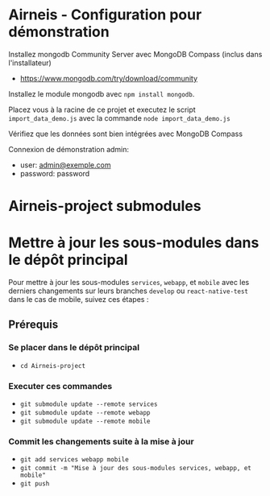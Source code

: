# Airneis - Configuration pour démonstration

Installez mongodb Community Server avec MongoDB Compass (inclus dans l'installateur) 
* https://www.mongodb.com/try/download/community

Installez le module mongodb avec `npm install mongodb`.

Placez vous à la racine de ce projet et executez le script `import_data_demo.js` avec la commande `node import_data_demo.js`

Vérifiez que les données sont bien intégrées avec MongoDB Compass

Connexion de démonstration admin:
* user: admin@exemple.com
* password: password

# Airneis-project submodules

# Mettre à jour les sous-modules dans le  dépôt principal

Pour mettre à jour les sous-modules `services`, `webapp`, et `mobile` avec les derniers changements sur leurs branches `develop` ou `react-native-test` dans le cas de mobile, suivez ces étapes :

## Prérequis

### Se placer dans le dépôt principal

* `cd Airneis-project`

### Executer ces commandes

* `git submodule update --remote services`
* `git submodule update --remote webapp`
* `git submodule update --remote mobile`

### Commit les changements suite à la mise à jour

* `git add services webapp mobile`
* `git commit -m "Mise à jour des sous-modules services, webapp, et mobile"`
* `git push`

